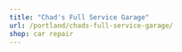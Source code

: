 ```yaml
---
title: "Chad's Full Service Garage"
url: /portland/chads-full-service-garage/
shop: car repair
---
```

